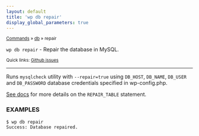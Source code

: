 ```yaml
---
layout: default
title: 'wp db repair'
display_global_parameters: true
---
```


<small>[Commands](/commands/) &raquo; [db](/commands/db/) &raquo; repair</small>

`wp db repair` - Repair the database in MySQL.

<small>Quick links: <a href="https://github.com/wp-cli/wp-cli/issues?q=is%3Aopen+label%3Acommand%3Adb-repair+sort%3Aupdated-desc">Github issues</a></small>

<hr />

Runs `mysqlcheck` utility with `--repair=true` using `DB_HOST`,
`DB_NAME`, `DB_USER` and `DB_PASSWORD` database credentials
specified in wp-config.php.

[See docs](http://dev.mysql.com/doc/refman/5.7/en/repair-table.html) for
more details on the `REPAIR_TABLE` statement.

### EXAMPLES

    $ wp db repair
    Success: Database repaired.



